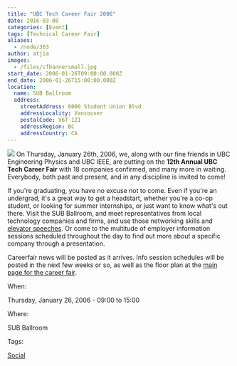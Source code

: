 ```yaml
---
title: "UBC Tech Career Fair 2006"
date: 2016-03-08
categories: [Event]
tags: [Technical Career Fair]
aliases:
  - /node/363
author: atjia
images:
  - /files/cfbannersmall.jpg
start_date: 2006-01-26T09:00:00.000Z
end_date: 2006-01-26T15:00:00.000Z
location:
  name: SUB Ballroom
  address:
    streetAddress: 6000 Student Union Blvd
    addressLocality: Vancouver
    postalCode: V6T 1Z1
    addressRegion: BC
    addressCountry: CA
---
```


[![](/files/cfbannersmall.jpg)](https://cf06.thecube.ca/) On Thursday, January 26th, 2006, we, along with our fine friends in UBC Engineering Physics and UBC IEEE, are putting on the **12th Annual UBC Tech Career Fair** with 18 companies confirmed, and many more in waiting. Everybody, both past and present, and in any discipline is invited to come!

If you're graduating, you have no excuse not to come. Even if you're an undergrad, it's a great way to get a headstart, whether you're a co-op student, or looking for summer internships, or just want to know what's out there. Visit the SUB Ballroom, and meet representatives from local technology companies and firms, and use those networking skills and [elevator speeches](http://www.creativekeys.net/PowerfulPresentations/article1024.html). Or come to the multitude of employer information sessions scheduled throughout the day to find out more about a specific company through a presentation.

Careerfair news will be posted as it arrives. Info session schedules will be posted in the next few weeks or so, as well as the floor plan at the [main page for the career fair](https://cf06.thecube.ca/).

When: 

Thursday, January 26, 2006 - 09:00 to 15:00

Where: 

SUB Ballroom

Tags: 

[Social](/social)
